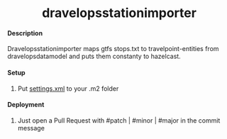 <h1 align="center">dravelopsstationimporter</h1>

#### Description
Dravelopsstationimporter maps gtfs stops.txt to travelpoint-entities from dravelopsdatamodel and puts them constanty to hazelcast.


#### Setup
1. Put [settings.xml](https://github.com/blackforestsolutions/dravelopsdocumentation/tree/master/InstallationFiles) to your .m2 folder

#### Deployment
1. Just open a Pull Request with #patch | #minor | #major in the commit message

